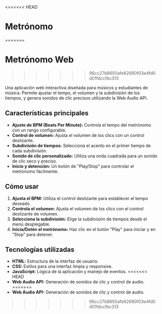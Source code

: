 <<<<<<< HEAD
# Metrónomo
=======
# Metrónomo Web
>>>>>>> 96cc27b8650afe62680f03e4fd0d01fdccfbc313

Una aplicación web interactiva diseñada para músicos y estudiantes de música. Permite ajustar el tempo, el volumen y la subdivisión de los tiempos, y genera sonidos de clic precisos utilizando la Web Audio API.

## Características principales

- **Ajuste de BPM (Beats Per Minute):** Controla el tempo del metrónomo con un rango configurable.
- **Control de volumen:** Ajusta el volumen de los clics con un control deslizante.
- **Subdivisión de tiempos:** Selecciona el acento en el primer tiempo de cada subdivisión.
- **Sonido de clic personalizado:** Utiliza una onda cuadrada para un sonido de clic seco y preciso.
- **Inicio y detención:** Un botón de "Play/Stop" para controlar el metrónomo fácilmente.

## Cómo usar

1. **Ajusta el BPM:** Utiliza el control deslizante para establecer el tempo deseado.
2. **Controla el volumen:** Ajusta el volumen de los clics con el control deslizante de volumen.
3. **Selecciona la subdivisión:** Elige la subdivisión de tiempos desde el menú desplegable.
4. **Inicia/Detén el metrónomo:** Haz clic en el botón "Play" para iniciar y en "Stop" para detener.

## Tecnologías utilizadas

- **HTML:** Estructura de la interfaz de usuario.
- **CSS:** Estilos para una interfaz limpia y responsive.
- **JavaScript:** Lógica de la aplicación y manejo de eventos.
<<<<<<< HEAD
- **Web Audio API:** Generación de sonidos de clic y control de audio.
=======
- **Web Audio API:** Generación de sonidos de clic y control de audio.
>>>>>>> 96cc27b8650afe62680f03e4fd0d01fdccfbc313
